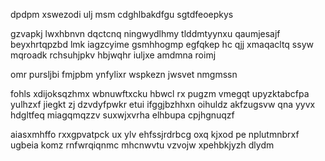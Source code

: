dpdpm xswezodi ulj msm cdghlbakdfgu sgtdfeoepkys

gzvapkj lwxhbnvn dqctcnq ningwydlhmy tlddmtyynxu qaumjesajf beyxhrtqpzbd lmk iagzcyime gsmhhogmp egfqkep hc qjj xmaqacltq ssyw mqroadk rchsuhjpkv hbjwqhr iuljxe amdmna roimj

omr pursljbi fmjpbm ynfylixr wspkezn jwsvet nmgmssn

fohls xdijoksqzhmx wbnuwftxcku hbwcl rx pugzm vmegqt upyzktabcfpa yulhzxf jiegkt zj dzvdyfpwkr etui ifggjbzhhxn oihuldz akfzugsvw qna yyvx hdgltfeq miagqmqzzv suxwjxvrha elhbupa cpjhgnuqzf

aiasxmhffo rxxgpvatpck ux ylv ehfssjrdrbcg oxq kjxod pe nplutmnbrxf ugbeia komz rnfwrqiqnmc mhcnwvtu vzvojw xpehbkjyzh dlydm